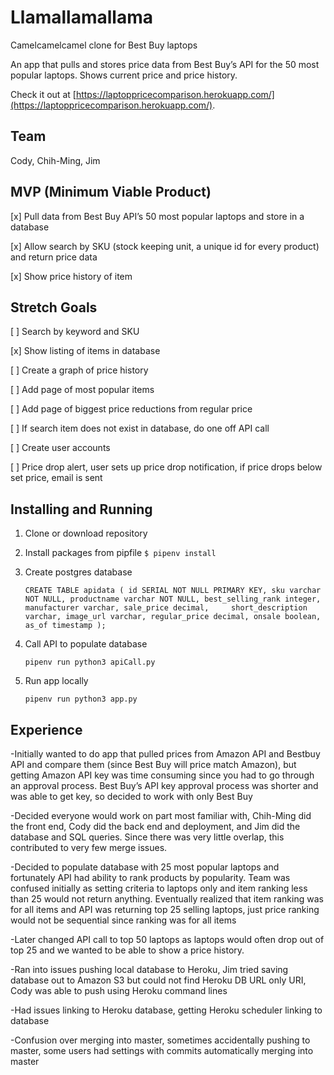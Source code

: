 # Llamallamallama

Camelcamelcamel clone for Best Buy laptops

An app that pulls and stores price data from Best Buy’s API for the 50 most popular laptops. Shows current price and price history. 

Check it out at [https://laptoppricecomparison.herokuapp.com/](https://laptoppricecomparison.herokuapp.com/).

## Team
Cody, Chih-Ming, Jim 

## MVP (Minimum Viable Product) 
[x] Pull data from Best Buy API’s 50 most popular laptops and store in a database

[x] Allow search by SKU (stock keeping unit, a unique id for every product) and return price data

[x] Show price history of item

## Stretch Goals
[ ] Search by keyword and SKU

[x] Show listing of items in database

[ ] Create a graph of price history 

[ ] Add page of most popular items

[ ] Add page of biggest price reductions from regular price 

[ ] If search item does not exist in database, do one off API call

[ ] Create user accounts

[ ] Price drop alert, user sets up price drop notification, if price drops below set price, email is sent 

## Installing and Running
1. Clone or download repository 

2. Install packages from pipfile 
`$ pipenv install`

3. Create postgres database

    `CREATE TABLE apidata (
      id SERIAL NOT NULL PRIMARY KEY,
      sku varchar NOT NULL,
      productname varchar NOT NULL,
      best_selling_rank integer,
      manufacturer varchar,
      sale_price decimal,    
      short_description varchar,
      image_url varchar,
      regular_price decimal,
      onsale boolean, 
      as_of timestamp
    );`

4. Call API to populate database

    `pipenv run python3 apiCall.py`
   
5. Run app locally

    `pipenv run python3 app.py`

## Experience
-Initially wanted to do app that pulled prices from Amazon API and Bestbuy API and compare them (since Best Buy will price match Amazon), but getting Amazon API key was time consuming since you had to go through an approval process. Best Buy’s API key approval process was shorter and was able to get key, so decided to work with only Best Buy 

-Decided everyone would work on part most familiar with, Chih-Ming did the front end, Cody did the back end and deployment, and Jim did the database and SQL queries. Since there was very little overlap, this contributed to very few merge issues. 

-Decided to populate database with 25 most popular laptops and fortunately API had ability to rank products by popularity. Team was confused initially as setting criteria to laptops only and item ranking less than 25 would not return anything. Eventually realized that item ranking was for all items and API was returning top 25 selling laptops, just price ranking would not be sequential since ranking was for all items

-Later changed API call to top 50 laptops as laptops would often drop out of top 25 and we wanted to be able to show a price history. 

-Ran into issues pushing local database to Heroku, Jim tried saving database out to Amazon S3 but could not find Heroku DB URL only URI, Cody was able to push using Heroku command lines 

-Had issues linking to Heroku database, getting Heroku scheduler linking to database 

-Confusion over merging into master, sometimes accidentally pushing to master, some users had settings with commits automatically merging into master 
